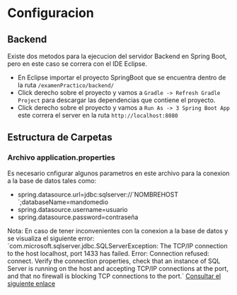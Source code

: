 # Configuracion

## Backend

Existe dos metodos para la ejecucion del servidor Backend en Spring Boot, pero en este caso se correra con el IDE Eclipse.

- En Eclipse importar el proyecto SpringBoot que se encuentra dentro de la ruta `/examenPractico/backend/`
- Click derecho sobre el proyecto y vamos a `Gradle -> Refresh Gradle Project` para descargar las dependencias que contiene el proyecto.
- Click derecho sobre el proyecto y vamos a `Run As -> 3 Spring Boot App` este correra el server en la ruta `http://localhost:8080`

## Estructura de Carpetas

### Archivo application.properties

Es necesario cnfigurar algunos parametros en este archivo para la conexion a la base de datos tales como:

- spring.datasource.url=jdbc:sqlserver://´NOMBREHOST´;databaseName=mandomedio
- spring.datasource.username=usuario
- spring.datasource.password=contraseña

Nota: En caso de tener inconvenientes con la conexion a la base de datos y se visualiza el siguiente error:
´com.microsoft.sqlserver.jdbc.SQLServerException: The TCP/IP connection to the host localhost, port 1433 has failed.
Error: Connection refused: connect. Verify the connection properties,
check that an instance of SQL Server is running on the host and accepting TCP/IP connections at the port,
and that no firewall is blocking TCP connections to the port.´
[Consultar el siguiente enlace](https://dzone.com/articles/configuring-spring-boot-for-microsoft-sql-server)
